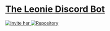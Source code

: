 # [The Leonie Discord Bot](https://github.com/elderguardian/leonie)

<a href="https://discord.com/api/oauth2/authorize?client_id=1143573089880387624&permissions=0&scope=bot" target="_blank">
    <img src="https://img.shields.io/badge/🚀%20Invite%20her-ffffff.svg?style=for-the-badge&labelColor=000000&color=000000" alt="Invite her">
</a>
<a href="https://github.com/elderguardian/leonie" target="_blank">
    <img src="https://img.shields.io/badge/👨‍💻%20Repository-ffffff.svg?style=for-the-badge&labelColor=000000&color=000000" alt="Repository">
</a>
